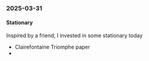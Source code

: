 ### 2025-03-31
#### Stationary
Inspired by a friend, I invested in some stationary today

- Clairefontaine Triomphe paper
- 
